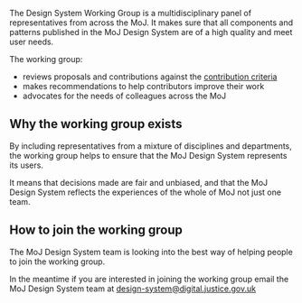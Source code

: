 The Design System Working Group is a multidisciplinary panel of representatives from across the MoJ. It makes sure that all components and patterns published in the MoJ Design System are of a high quality and meet user needs.

The working group:

- reviews proposals and contributions against the [contribution criteria](/community/contribution-criteria/)
- makes recommendations to help contributors improve their work
- advocates for the needs of colleagues across the MoJ

## Why the working group exists

By including representatives from a mixture of disciplines and departments, the working group helps to ensure that the MoJ Design System represents its users.

It means that decisions made are fair and unbiased, and that the MoJ Design System reflects the experiences of the whole of MoJ not just one team.

## How to join the working group

The MoJ Design System team is looking into the best way of helping people to join the working group.

In the meantime if you are interested in joining the working group email the MoJ Design System team at design-system@digital.justice.gov.uk